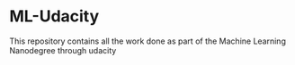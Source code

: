 # ML-Udacity

This repository contains all the work done as part of the Machine Learning Nanodegree through udacity
